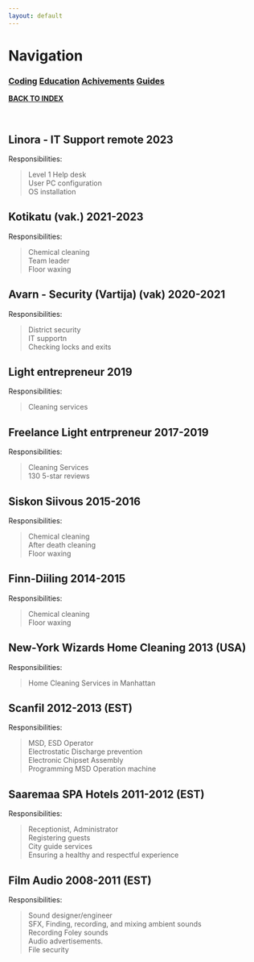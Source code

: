 ```yaml
---
layout: default
---
```


# Navigation<br>
### **[Coding](Coding.md)   [Education](Education.md)   [Achivements](Achivements.md)   [Guides](Guides.md)**<br>

**[BACK TO INDEX](index.md)**

<br>


## Linora - IT Support remote 2023
Responsibilities:<br>

> Level 1 Help desk<br>
> User PC configuration<br>
> OS installation<br>

## Kotikatu (vak.) 2021-2023
Responsibilities:<br>

> Chemical cleaning<br>
> Team leader<br>
>Floor waxing<br>

## Avarn - Security (Vartija) (vak) 2020-2021
Responsibilities:<br>

> District security<br>
> IT supportn<br>
> Checking locks and exits<br>

## Light entrepreneur 2019
Responsibilities:<br>

> Cleaning services<br>

## Freelance Light entrpreneur 2017-2019
Responsibilities:<br>

> Cleaning Services<br>
> 130 5-star reviews<br>


## Siskon Siivous 2015-2016
Responsibilities:<br>

> Chemical cleaning<br>
> After death cleaning<br>
>Floor waxing<br>

## Finn-Diiling 2014-2015
Responsibilities:<br>

> Chemical cleaning<br>
>Floor waxing<br>

## New-York Wizards Home Cleaning 2013 (USA)
Responsibilities:<br>

>Home Cleaning Services in Manhattan<br>

## Scanfil 2012-2013 (EST)
Responsibilities:<br>

> MSD, ESD Operator<br>
> Electrostatic Discharge prevention<br>
> Electronic Chipset Assembly<br>
> Programming MSD Operation machine<br>

## Saaremaa SPA Hotels 2011-2012 (EST)
Responsibilities:<br>

> Receptionist, Administrator<br>
> Registering guests<br>
> City guide services<br>
> Ensuring a healthy and respectful experience<br>

## Film Audio 2008-2011 (EST) 
Responsibilities:<br>

> Sound designer/engineer<br>
> SFX, Finding, recording, and mixing ambient sounds<br>
> Recording Foley sounds<br>
> Audio advertisements.<br>
> File security<br>

